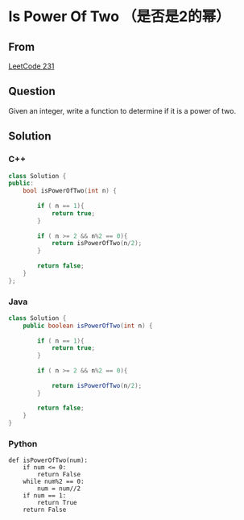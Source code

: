 # Is Power Of Two （是否是2的幂）



## From 

 [LeetCode 231](https://leetcode.com/problems/power-of-two/description/)



## Question

Given an integer, write a function to determine if it is a power of two.




## Solution  



### C++

```c++
class Solution {
public:
    bool isPowerOfTwo(int n) {
        
        if ( n == 1){
            return true;
        }
        
        if ( n >= 2 && n%2 == 0){
            return isPowerOfTwo(n/2);
        }
        
        return false;
    }
};
```

### Java

```java
class Solution {
    public boolean isPowerOfTwo(int n) {
        
        if ( n == 1){
            return true;
        }
        
        if ( n >= 2 && n%2 == 0){
            
            return isPowerOfTwo(n/2);
        }
        
        return false;
    }
}
```

### Python

```
def isPowerOfTwo(num):
    if num <= 0:
        return False
    while num%2 == 0:
        num = num//2
    if num == 1:
        return True
    return False
```
